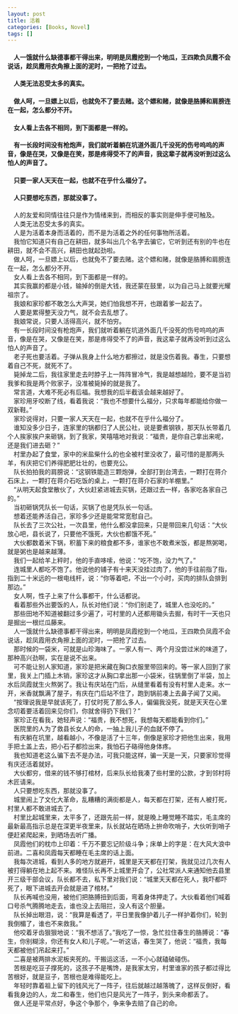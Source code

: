 ```yaml
---
layout: post
title: 活着
categories: [Books, Novel]
tags: []
---
```

#### &#8195;人一饿就什么缺德事都干得出来，明明是凤霞挖到一个地瓜，王四欺负凤霞不会说话，趁凤霞用衣角擦上面的泥时，一把抢了过去。
#### &#8195;人类无法忍受太多的真实。                                     
#### &#8195;做人呵，一旦嫖上以后，也就免不了要去赌。这个嫖和赌，就像是胳膊和肩膀连在一起，怎么都分不开。                             
#### &#8195;女人看上去各不相同，到下面都是一样的。                                    
#### &#8195;有一长段时间没有枪炮声，我们就听着躺在坑道外面几千没死的伤号呜呜的声音，像是在哭，又像是在笑，那是疼得受不了的声音，我这辈子就再没听到过这么怕人的声音了。                       
#### &#8195;只要一家人天天在一起，也就不在乎什么福分了。                                     
#### &#8195;人只要想吃东西，那就没事了。                     
<!-- more -->
&#8195;人的友爱和同情往往只是作为情绪来到，而相反的事实则是伸手便可触及。                         
&#8195;人类无法忍受太多的真实。                         
&#8195;人是为活着本身而活着的，而不是为活着之外的任何事物所活着。                         
&#8195;我怕它知道只有自己在耕田，就多叫出几个名字去骗它，它听到还有别的牛也在耕田，就不会不高兴，耕田也就起劲啦。                         
&#8195;做人呵，一旦嫖上以后，也就免不了要去赌。这个嫖和赌，就像是胳膊和肩膀连在一起，怎么都分不开。                         
&#8195;女人看上去各不相同，到下面都是一样的。                         
&#8195;其实我赢的都是小钱，输掉的倒是大钱，我还蒙在鼓里，以为自己马上就要光耀祖宗了。                         
&#8195;我娘和家珍都不敢怎么大声哭，她们怕我想不开，也跟着爹一起去了。                         
&#8195;人要是累得整天没力气，就不会去乱想了。                         
&#8195;我娘常说，只要人活得高兴，就不怕穷。                         
&#8195;有一长段时间没有枪炮声，我们就听着躺在坑道外面几千没死的伤号呜呜的声音，像是在哭，又像是在笑，那是疼得受不了的声音，我这辈子就再没听到过这么怕人的声音了。                         
&#8195;老子死也要活着。子弹从我身上什么地方都擦过，就是没伤着我。春生，只要想着自己不死，就死不了。                         
&#8195;毙掉龙二后，我往家里走去时脖子上一阵阵冒冷气，我是越想越险，要不是当初我爹和我是两个败家子，没准被毙掉的就是我了。                         
&#8195;常言道，大难不死必有后福。我想我的后半截该会越来越好了。                         
&#8195;家珍用牙咬断了线，看着我说：“我也不想要什么福分，只求每年都能给你做一双新鞋。”                         
&#8195;家珍说得对，只要一家人天天在一起，也就不在乎什么福分了。                         
&#8195;谁知没多少日子，连家里的锅都归了人民公社，说是要煮钢铁，那天队长带着几个人挨家挨户来砸锅，到了我家，笑嘻嘻地对我说：“福贵，是你自己拿出来呢，还是我们进去砸？”                         
&#8195;村里办起了食堂，家中的米盐柴什么的也全被村里没收了，最可惜的是那两头羊，有庆把它们养得肥肥壮壮的，也要充公。                         
&#8195;队长拍拍我的肩膀说：“这钢铁能造三颗炮弹，全部打到台湾去，一颗打在蒋介石床上，一颗打在蒋介石吃饭的桌上，一颗打在蒋介石家的羊棚里。”                         
&#8195;“从明天起食堂散伙了，大伙赶紧进城去买锅，还跟过去一样，各家吃各家自己的。”                         
&#8195;当初砸锅凭队长一句话，买锅了也是凭队长一句话。                         
&#8195;想着还能养活自己，家珍多少还是能常常宽慰自己。                         
&#8195;队长去了三次公社，一次县里，他什么都没拿回来，只是带回来几句话：“大伙放心吧，县长说了，只要他不饿死，大伙也都饿不死。”                         
&#8195;大伙都数着米下锅，积蓄下来的粮食都不多，谁家也不敢煮米饭，都是熬粥喝，就是粥也是越来越薄。                         
&#8195;我们一起给羊上秤时，他的手直哆嗦，他说：“吃不饱，没力气了。”                         
&#8195;连城里人都吃不饱了。他说他的铺子有十来天没挂过肉了，他的手往前指了指，指到二十米远的一根电线杆，说：“你等着吧，不出一个小时，买肉的排队会排到那边。”                         
&#8195;女人啊，性子上来了什么事都干，什么话都说。                         
&#8195;看着那些外出要饭的人，队长对他们说：“你们别走了，城里人也没吃的。”                         
&#8195;那些田地不知道被翻过多少遍了，可村里的人还都用锄头去掘，有时干一天也只是掘出一根烂瓜藤来。                         
&#8195;人一饿就什么缺德事都干得出来，明明是凤霞挖到一个地瓜，王四欺负凤霞不会说话，趁凤霞用衣角擦上面的泥时，一把抢了过去。                         
&#8195;那时候的一袋米，可就是山珍海味了。一家人有一、两个月没尝过米的味道了，那种高兴劲啊，实在是说不出来。                         
&#8195;可不能让别人家知道，家珍是把米藏在胸口衣服里带回来的。等一家人回到了家里，我关上门插上木销，家珍这才从胸口拿出那一小袋米，往锅里倒了半袋，加上水后凤霞就生火熬粥了。我让有庆站在门后，从缝里看着有没有村里人走来。水一开，米香就飘满了屋子，有庆在门后站不住了，跑到锅前凑上去鼻子闻了又闻。                         
&#8195;“按理说我是早就该死了，打仗时死了那么多人，偏偏我没死，就是天天在心里念叨着要活着回来见你们，你就舍得扔下我们？”                         
&#8195;家珍正在看我，她轻声说：“福贵，我不想死，我想每天都能看到你们。”                         
&#8195;医院里的人为了救县长女人的命，一抽上我儿子的血就不停了。                         
&#8195;有庆躺在坑里，越看越小，不像是活了十三年，倒像是家珍才把他生出来，我用手把土盖上去，把小石子都捡出来，我怕石子硌得他身体疼。                         
&#8195;我也知道老这么骗下去不是办法，可我只能这样，骗一天是一天，只要家珍觉得有庆还活着就好。                         
&#8195;大伙都穷，借来的钱不够打棺材，后来队长给我凑了些村里的公款，才到邻村将木匠请来。                         
&#8195;人只要想吃东西，那就没事了。                         
&#8195;城里闹上了文化大革命，乱糟糟的满街都是人，每天都在打架，还有人被打死，村里人都不敢进城去了。                         
&#8195;村里比起城里来，太平多了，还跟先前一样，就是晚上睡觉睡不踏实，毛主席的最新最高指示总是在深更半夜里来，队长就站在晒场上拚命吹哨子，大伙听到哨子便赶紧爬起来，到晒场去听广播。                         
&#8195;凤霞他们的枕巾上印着：千万不要忘记阶级斗争；床单上的字是：在大风大浪中前进。二喜和凤霞每天都睡在毛主席的话上面。                         
&#8195;我每次进城，看到人多的地方就避开，城里是天天都在打架，我就见过几次有人被打得躺在地上起不来。难怪队长再不上城里开会了，公社常派人来通知他去县里开三级干部会议，队长都不去，私下里对我们说：“城里天天都在死人，我吓都吓死了，眼下进城去开会就是进了棺材。”                         
&#8195;队长再喊也没用，被他们把胳膊扭到后面，弯着身体押走了。大伙看着他们喊着口号杀气腾腾地走去，谁也没上去阻拦，没人有这个胆量。                         
&#8195;队长掉出眼泪，说：“我算是看透了，平日里我像护着儿子一样护着你们，轮到我倒楣了，谁也不来救我。”                         
&#8195;他咬着牙齿狠狠地说：“我不想活了。”我吃了一惊，急忙拉住春生的胳膊说：“春生，你别糊涂，你还有女人和儿子呢。”一听这话，春生哭了，他说：“福贵，我每天都被他们吊起来打。”                         
&#8195;二喜是被两排水泥板夹死的。干搬运这活，一不小心就磕破碰伤。                         
&#8195;苦根是吃豆子撑死的，这孩子不是嘴馋，是我家太穷，村里谁家的孩子都过得比苦根好，就是豆子，苦根也是难得能吃上。                         
&#8195;年轻时靠着祖上留下的钱风光了一阵子，往后就越过越落魄了，这样反倒好，看看我身边的人，龙二和春生，他们也只是风光了一阵子，到头来命都丢了。                   
&#8195;做人还是平常点好，争这个争那个，争来争去赔了自己的命。                         
